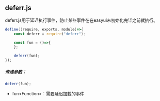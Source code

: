 ## deferr.js

deferr.js用于延迟执行事件，防止某些事件在在easyui未初始化完毕之前就执行。
   
```javascript
define((require, exports, module)=>{
	const deferr = require("deferr");

	const fun = ()=>{
	};

	deferr(fun);
});
```
##### 传递参数：
```javascript
deferr(fun);
```
* fun&lt;Function&gt;：需要延迟加载的事件


